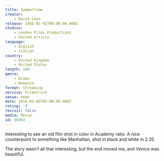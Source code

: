 ```yaml
---
title: Summertime
creator:
    - David Lean
release: 1955-01-01T00:00:00.000Z
studios:
    - London Films Productions
    - United Artists
language:
    - English
    - Italian
country:
    - United Kingdom
    - United States
length: 100
genre:
    - Drama
    - Romance
format: Streaming
service: Filmstruck
venue: Home
date: 2018-03-06T05:00:00.000Z
rating: '3'
revisit: false
media: Movie
id: 50363
---
```


Interesting to see an old film shot in color in Academy ratio. A nice counterpoint to something like Manhattan, shot in black and white in 2.35.

The story wasn’t all that interesting, but the end moved me, and Venice was beautiful.
